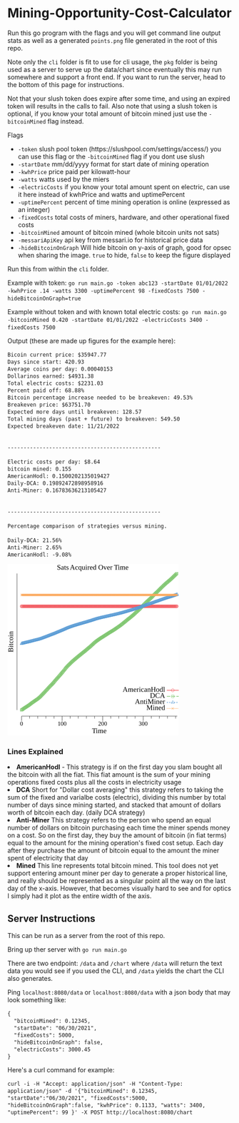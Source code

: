 <h1>Mining-Opportunity-Cost-Calculator</h1>

Run this go program with the flags and you will get command line output stats as well as a generated `points.png` file generated in the root of this repo.

Note only the <code>cli</code> folder is fit to use for cli usage, the <code>pkg</code> folder is being used as a server to serve up the data/chart since eventually this may run somewhere and support a front end. If you want to run the server, head to the bottom of this page for instructions.

Not that your slush token does expire after some time, and using an expired token will results in the calls to fail.
Also note that using a slush token is optional, if you know your total amount of bitcoin mined just use the <code>-bitcoinMined</code> flag instead.

Flags

<ul>
<li><code>-token</code> slush pool token (https://slushpool.com/settings/access/) you can use this flag or the <code>-bitcoinMined</code> flag if you dont use slush</li>
<li><code>-startDate</code> mm/dd/yyyy format for start date of mining operation</li>
<li><code>-kwhPrice</code> price paid per kilowatt-hour</li>
<li><code>-watts</code> watts used by the miers</li>
<li><code>-electricCosts</code> if you know your total amount spent on electric, can use it here instead of kwhPrice and watts and uptimePercent</li>
<li><code>-uptimePercent</code> percent of time mining operation is online (expressed as an integer)</li>
<li><code>-fixedCosts</code> total costs of miners, hardware, and other operational fixed costs</li>
<li><code>-bitcoinMined</code> amount of bitcoin mined (whole bitcoin units not sats)</li>
<li><code>-messariApiKey</code> api key from messari.io for historical price data</li>
<li><code>-hideBitcoinOnGraph</code> Will hide bitcoin on y-axis of graph, good for opsec when sharing the image. <code>true</code> to hide, <code>false</code> to keep the figure displayed</li>
</ul>


Run this from within the `cli` folder.

Example with token: `go run main.go -token abc123 -startDate 01/01/2022 -kwhPrice .14 -watts 3300 -uptimePercent 98 -fixedCosts 7500 -hideBitcoinOnGraph=true`

Example without token and with known total electric costs: `go run main.go -bitcoinMined 0.420 -startDate 01/01/2022 -electricCosts 3400 -fixedCosts 7500`


Output (these are made up figures for the example here):
```
Bicoin current price: $35947.77
Days since start: 420.93
Average coins per day: 0.00040153
Dollarinos earned: $4931.38
Total electric costs: $2231.03
Percent paid off: 68.88%
Bitcoin percentage increase needed to be breakeven: 49.53%
Breakeven price: $63751.70
Expected more days until breakeven: 128.57
Total mining days (past + future) to breakeven: 549.50
Expected breakeven date: 11/21/2022


------------------------------------------------

Electric costs per day: $8.64
bitcoin mined: 0.155
AmericanHodl: 0.1500202135019427
Daily-DCA: 0.19892472898958916
Anti-Miner: 0.16783636213105427


------------------------------------------------

Percentage comparison of strategies versus mining. 

Daily-DCA: 21.56%
Anti-Miner: 2.65%
AmericanHodl: -9.08%

```

![Example output plot](example-points.png)

<h3>Lines Explained</h3>
<li><b>AmericanHodl</b> - This strategy is if on the first day you slam bought all the bitcoin with all the fiat. This fiat amount is the sum of your mining operations fixed costs plus all the costs in electricity usage</li>
<li><b>DCA</b> Short for "Dollar cost averaging" this strategy refers to taking the sum of the fixed and varialbe costs (electric), dividing this number by total number of days since mining started, and stacked that amount of dollars worth of bitcoin each day. (daily DCA strategy)</li>
<li><b>Anti-Miner</b> This strategy refers to the person who spend an equal number of dollars on bitcoin purchasing each time the miner spends money on a cost. So on the first day, they buy the amount of bitcoin (in fiat terms) equal to the amount for the mining operation's fixed cost setup. Each day after they purchase the amount of bitcoin equal to the amount the miner spent of electricity that day</li>
<li><b>Mined</b> This line represents total bitcoin mined. This tool does not yet support entering amount miner per day to generate a proper historical line, and really should be represented as a singular point all the way on the last day of the x-axis. However, that becomes visually hard to see and for optics I simply had it plot as the entire width of the axis.</li>


<h2>Server Instructions</h2>

This can be run as a server from the root of this repo. 

Bring up ther server with `go run main.go` 

There are two endpoint:  `/data` and `/chart` where `/data` will return the text data you would see if you used the CLI, and `/data` yields the chart the CLI also generates.

Ping `localhost:8080/data` or ``localhost:8080/data`` with a json body that may look something like:

```
{
  "bitcoinMined": 0.12345,
  "startDate": "06/30/2021",
  "fixedCosts": 5000,
  "hideBitcoinOnGraph": false,
  "electricCosts": 3000.45
}
```

Here's a curl command for example: 

```
curl -i -H "Accept: application/json" -H "Content-Type: application/json" -d '{"bitcoinMined": 0.12345, "startDate":"06/30/2021", "fixedCosts":5000, "hideBitcoinOnGraph":false, "kwhPrice": 0.1133, "watts": 3400, "uptimePercent": 99 }' -X POST http://localhost:8080/chart

```